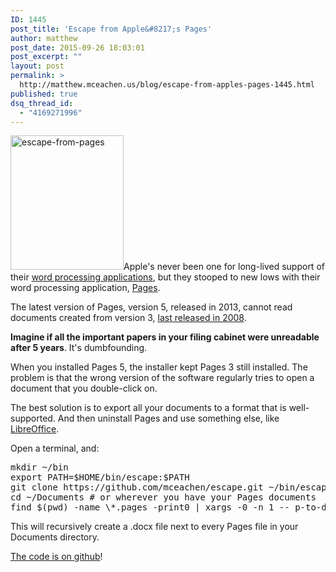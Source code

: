 ```yaml
---
ID: 1445
post_title: 'Escape from Apple&#8217;s Pages'
author: matthew
post_date: 2015-09-26 18:03:01
post_excerpt: ""
layout: post
permalink: >
  http://matthew.mceachen.us/blog/escape-from-apples-pages-1445.html
published: true
dsq_thread_id:
  - "4169271996"
---
```

<img src="/blog/wp-content/uploads/2015/09/escape-from-pages1.jpg" alt="escape-from-pages" width="181" height="215" class="alignright size-full wp-image-1454" />Apple's never been one for long-lived support of their <a href="https://en.wikipedia.org/wiki/AppleWorks">word processing applications</a>, but they stooped to new lows with their word processing application, <a href="http://www.apple.com/mac/pages/">Pages</a>.

The latest version of Pages, version 5, released in 2013, cannot read documents created from version 3, <a href="https://en.wikipedia.org/wiki/Pages_%28word_processor%29#Version_history">last released in 2008</a>.

<strong>Imagine if all the important papers in your filing cabinet were unreadable after 5 years</strong>. It's dumbfounding.

<!--more-->


When you installed Pages 5, the installer kept Pages 3 still installed. The problem is that the wrong version of the software regularly tries to open a document that you double-click on.

The best solution is to export all your documents to a format that is well-supported. And then uninstall Pages and use something else, like <a href="https://www.libreoffice.org/">LibreOffice</a>.

Open a terminal, and:

<pre class="lang:bash">
mkdir ~/bin
export PATH=$HOME/bin/escape:$PATH
git clone https://github.com/mceachen/escape.git ~/bin/escape
cd ~/Documents # or wherever you have your Pages documents
find $(pwd) -name \*.pages -print0 | xargs -0 -n 1 -- p-to-doc
</pre>

This will recursively create a .docx file next to every Pages file in your Documents directory. 

<a href="https://github.com/mceachen/escape">The code is on github</a>!